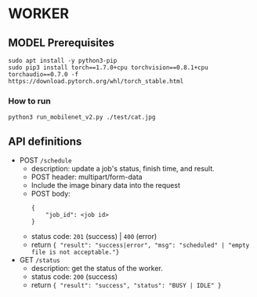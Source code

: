 # WORKER

## **MODEL Prerequisites**
```
sudo apt install -y python3-pip
sudo pip3 install torch==1.7.0+cpu torchvision==0.8.1+cpu torchaudio==0.7.0 -f https://download.pytorch.org/whl/torch_stable.html
```

### How to run 
`python3 run_mobilenet_v2.py ./test/cat.jpg`

## **API definitions**
* POST `/schedule`
  * description: update a job's status, finish time, and result.
  * POST header: multipart/form-data
  * Include the image binary data into the request
  * POST body: 
    ```
    {
        "job_id": <job id>
    }
    ```
  * status code: `201` (success) | `400` (error)
  * return  `{ "result": "success|error", "msg": "scheduled" | "empty file is not acceptable."}`
* GET `/status`
  * description: get the status of the worker.
  * status code: `200` (success)
  * return `{ "result": "success", "status": "BUSY | IDLE" }`